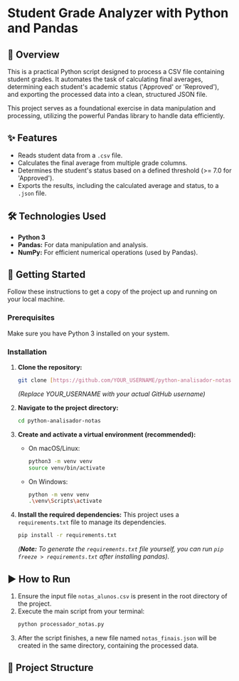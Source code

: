 # Student Grade Analyzer with Python and Pandas

## 📖 Overview

This is a practical Python script designed to process a CSV file containing student grades. It automates the task of calculating final averages, determining each student's academic status ('Approved' or 'Reproved'), and exporting the processed data into a clean, structured JSON file.

This project serves as a foundational exercise in data manipulation and processing, utilizing the powerful Pandas library to handle data efficiently.

## ✨ Features

-   Reads student data from a `.csv` file.
-   Calculates the final average from multiple grade columns.
-   Determines the student's status based on a defined threshold (>= 7.0 for 'Approved').
-   Exports the results, including the calculated average and status, to a `.json` file.

## 🛠️ Technologies Used

-   **Python 3**
-   **Pandas:** For data manipulation and analysis.
-   **NumPy:** For efficient numerical operations (used by Pandas).

## 🚀 Getting Started

Follow these instructions to get a copy of the project up and running on your local machine.

### Prerequisites

Make sure you have Python 3 installed on your system.

### Installation

1.  **Clone the repository:**
    ```bash
    git clone [https://github.com/YOUR_USERNAME/python-analisador-notas.git](https://github.com/YOUR_USERNAME/python-analisador-notas.git)
    ```
    *(Replace YOUR_USERNAME with your actual GitHub username)*

2.  **Navigate to the project directory:**
    ```bash
    cd python-analisador-notas
    ```

3.  **Create and activate a virtual environment (recommended):**
    * On macOS/Linux:
        ```bash
        python3 -m venv venv
        source venv/bin/activate
        ```
    * On Windows:
        ```bash
        python -m venv venv
        .\venv\Scripts\activate
        ```

4.  **Install the required dependencies:**
    This project uses a `requirements.txt` file to manage its dependencies.
    ```bash
    pip install -r requirements.txt
    ```
    *(**Note:** To generate the `requirements.txt` file yourself, you can run `pip freeze > requirements.txt` after installing pandas).*

## ▶️ How to Run

1.  Ensure the input file `notas_alunos.csv` is present in the root directory of the project.
2.  Execute the main script from your terminal:
    ```bash
    python processador_notas.py
    ```
3.  After the script finishes, a new file named `notas_finais.json` will be created in the same directory, containing the processed data.

## 📂 Project Structure